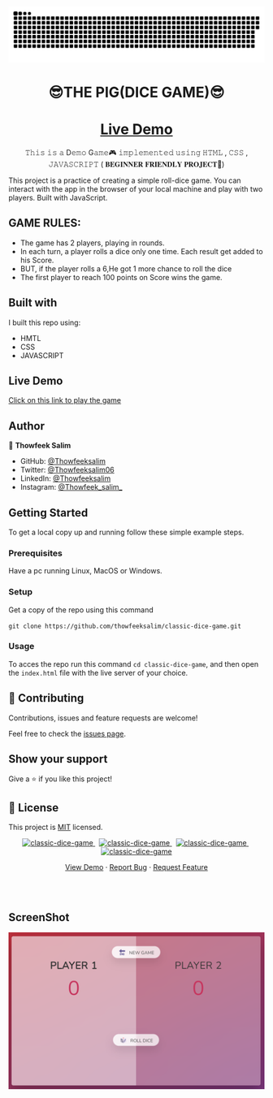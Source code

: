 
<a href=#><img src="snake.svg"></a>
<br>
<h1 align="center"> <strong> 😎THE PIG(DICE GAME)😎 </strong> </h1> 
<h1 align="center"><a href="https://thowfeeksalim.github.io/classic-dice-game">Live Demo</a></h1>
<p align="center">
𝚃𝚑𝚒𝚜 𝚒𝚜 𝚊 D𝚎𝚖𝚘 G𝚊𝚖𝚎🎮 𝚒𝚖𝚙𝚕𝚎𝚖𝚎𝚗𝚝𝚎𝚍 𝚞𝚜𝚒𝚗𝚐 𝙷𝚃𝙼𝙻 , 𝙲𝚂𝚂 , 𝙹𝙰𝚅𝙰𝚂𝙲𝚁𝙸𝙿𝚃  ( 𝐁𝐄𝐆𝐈𝐍𝐍𝐄𝐑 𝐅𝐑𝐈𝐄𝐍𝐃𝐋𝐘 𝐏𝐑𝐎𝐉𝐄𝐂𝐓🧒)
</p>

This project is a practice of creating a simple roll-dice game. You can interact with the app in the browser of your local machine and play with two players.
Built with JavaScript.

## GAME RULES:

- The game has 2 players, playing in rounds.
- In each turn, a player rolls a dice only one time.
Each result get added to his Score.
- BUT, if the player rolls a 6,He got 1 more chance to roll the dice
- The first player to reach 100 points on Score wins the game.

<!-- ![screenshot](screenshot.png) -->

## Built with

I built this repo using:

 - HMTL
 - CSS
 - JAVASCRIPT

## Live Demo

[Click on this link to play the game](https://github.com/thowfeeksalim/classic-dice-game)

 ## Author

👤 **Thowfeek Salim**

- GitHub: [@Thowfeeksalim](https://github.com/thowfeeksalim)
- Twitter: [@Thowfeeksalim06](https://twitter.com/thowfeeksalim6) 
- LinkedIn: [@Thowfeeksalim](https://www.linkedin.com/in/thowfeek-salim-294760211) 
- Instagram: [@Thowfeek_salim_](https://instagram.com/thowfeek_salim_?igshid=ZDdkNTZiNTM=)

## Getting Started

To get a local copy up and running follow these simple example steps.

### Prerequisites

Have a pc running Linux, MacOS or Windows.

### Setup

Get a copy of the repo using this command

`git clone https://github.com/thowfeeksalim/classic-dice-game.git`

### Usage

To acces the repo run this command `cd classic-dice-game`, and then open the `index.html` file with the live server of your choice.


## 🤝 Contributing

Contributions, issues and feature requests are welcome!

Feel free to check the [issues page](https://github.com/thowfeeksalim/classic-dice-game/issues).

## Show your support

Give a ⭐️ if you like this project!


## 📝 License

This project is [MIT](https://opensource.org/licenses/MIT) licensed.



                                            
<p align="center">                   
<a href="https://github.com/thowfeeksalim/classic-dice-game/fork" target="blank">            
<img src="https://img.shields.io/github/forks/thowfeeksalim/classic-dice-game?style=flat-square" alt="classic-dice-game"/>
</a>&nbsp;
<a href="https://github.com/thowfeeksalim/classic-dice-game/stargazers" target="blank">
<img src="https://img.shields.io/github/stars/thowfeeksalim/classic-dice-game?style=flat-square" alt="classic-dice-game"/>
</a>&nbsp;
<a href="https://github.com/thowfeeksalim/classic-dice-game/issues" target="blank">
<img src="https://img.shields.io/github/issues/thowfeeksalim/classic-dice-game?style=flat-square" alt="classic-dice-game"/>
</a>&nbsp;
<a href="https://github.com/thowfeeksalim/classic-dice-game/pulls" target="blank">
<img src="https://img.shields.io/github/issues-pr/thowfeeksalim/classic-dice-game?style=flat-square" alt="classic-dice-game"/>
</a>
</p>
 
<p align="center">
  <a href="https://thowfeeksalim.github.io/classic-dice-game" target="blank">View Demo</a>
  ·
  <a href="https://github.com/thowfeeksalim/classic-dice-game/issues/new/choose">Report Bug</a>
  ·
  <a href="https://github.com/thowfeeksalim/classic-dice-game/issues/new/choose">Request Feature</a>
</p>
<br>
<br>

## ScreenShot

<img align="center" alt="coding is fun" width="" src="screenshot1.png">
